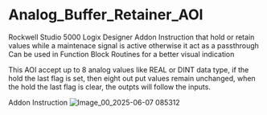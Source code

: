 # Analog_Buffer_Retainer_AOI
Rockwell Studio 5000 Logix Designer Addon Instruction that hold or retain values while a maintenace signal is active otherwise it act as a passthrough
Can be used in Function Block Routines for a better visual indication

This AOI accept up to 8 analog values like REAL or DINT data type, if the hold the last flag is set, then eight out put values remain unchanged, when the  hold the last flag is clear, the outpts will follow the inputs.

Addon Instruction
![Image_00_2025-06-07 085312](https://github.com/user-attachments/assets/460b1bd1-862e-4926-b583-b27f001bce74)

